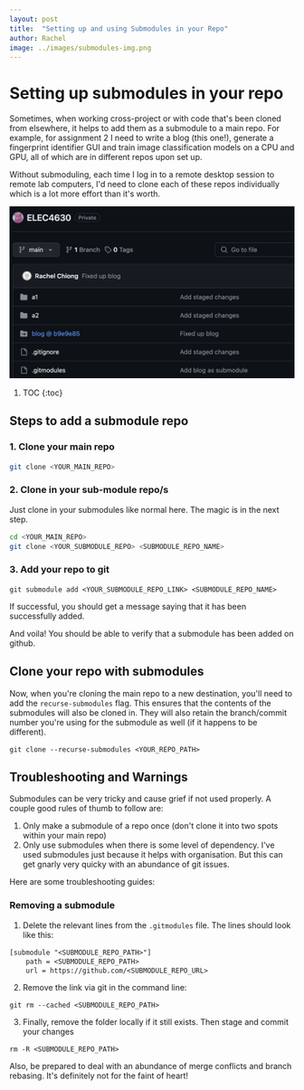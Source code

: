 ```yaml
---
layout: post
title:  "Setting up and using Submodules in your Repo"
author: Rachel
image: ../images/submodules-img.png
---
```

# Setting up submodules in your repo
Sometimes, when working cross-project or with code that's been cloned from
elsewhere, it helps to add them as a submodule to a main repo. For example,
for assignment 2 I need to write a blog (this one!), generate a fingerprint
identifier GUI and train image classification models
on a CPU and GPU, all of which are in different repos upon set up.

Without submoduling, each time I log in to a remote desktop session to
remote lab computers, I'd need to clone each of these repos individually
which is a lot more effort than it's worth.

 ![Submodules on Github](/images/submodules-img.png)

1. TOC
{:toc}

## Steps to add a submodule repo
### 1. Clone your main repo
```sh
git clone <YOUR_MAIN_REPO>
```

### 2. Clone in your sub-module repo/s
Just clone in your submodules like normal here. The magic is in the next step.

```sh
cd <YOUR_MAIN_REPO>
git clone <YOUR_SUBMODULE_REPO> <SUBMODULE_REPO_NAME>
```

### 3. Add your repo to git
```git
git submodule add <YOUR_SUBMODULE_REPO_LINK> <SUBMODULE_REPO_NAME>
```
If successful, you should get a message saying that it has been successfully added.

And voila! You should be able to verify that a submodule has been added on github.

## Clone your repo with submodules
Now, when you're cloning the main repo to a new destination, you'll need to add
the ```recurse-submodules``` flag. This ensures that the contents of the submodules
will also be cloned in. They will also retain the branch/commit number you're using
for the submodule as well (if it happens to be different).

```git
git clone --recurse-submodules <YOUR_REPO_PATH>
```

## Troubleshooting and Warnings
Submodules can be very tricky and cause grief if not used properly. A couple good rules
of thumb to follow are:
1. Only make a submodule of a repo once (don't clone it into two spots within your main repo)
2. Only use submodules when there is some level of dependency. I've used submodules
just because it helps with organisation. But this can get gnarly very quicky with an
abundance of git issues.

Here are some troubleshooting guides:
### Removing a submodule
1. Delete the relevant lines from the ```.gitmodules``` file. The lines should look
like this:
```git
[submodule "<SUBMODULE_REPO_PATH>"]
	path = <SUBMODULE_REPO_PATH>
	url = https://github.com/<SUBMODULE_REPO_URL>
```

2. Remove the link via git in the command line:
```git
git rm --cached <SUBMODULE_REPO_PATH>
```

3. Finally, remove the folder locally if it still exists. Then stage and commit your changes
```git
rm -R <SUBMODULE_REPO_PATH>
```

Also, be prepared to deal with an abundance of merge conflicts and branch rebasing.
It's definitely not for the faint of heart!